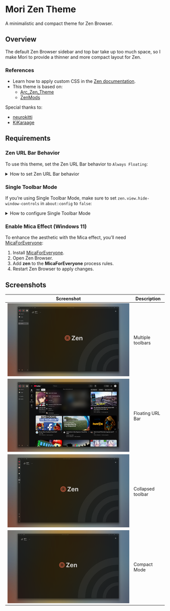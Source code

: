 # Mori Zen Theme

A minimalistic and compact theme for Zen Browser.

## Overview
The default Zen Browser sidebar and top bar take up too much space, so I make Mori to provide a thinner and more compact layout for Zen.

### References
- Learn how to apply custom CSS in the [Zen documentation](https://docs.zen-browser.app/guides/live-editing).
- This theme is based on:
  - [Arc_Zen_Theme](https://github.com/neurokitti/Arc_Zen_Theme/tree/main)
  - [ZenMods](https://github.com/KiKaraage/ZenMods/tree/main/%5BSetup%5D%20Arc%20Mode%20on%20Zen)

Special thanks to:
- [neurokitti](https://github.com/neurokitti)
- [KiKaraage](https://github.com/KiKaraage)

## Requirements

### Zen URL Bar Behavior
To use this theme, set the Zen URL Bar behavior to `Always Floating`:
<details>
  <summary>How to set Zen URL Bar behavior</summary>
  
  ![Zen URL Bar](https://github.com/user-attachments/assets/b30fa53e-eea8-4148-818e-ef902eaf7597)
</details>

### Single Toolbar Mode
If you’re using Single Toolbar Mode, make sure to set `zen.view.hide-window-controls` in `about:config` to `false`:
<details>
  <summary>How to configure Single Toolbar Mode</summary>
  
  ![Single Toolbar Mode](https://github.com/user-attachments/assets/3e6e931c-a038-475f-ad8d-22f6c7645dda)
</details>

### Enable Mica Effect (Windows 11)
To enhance the aesthetic with the Mica effect, you’ll need [MicaForEveryone](https://github.com/MicaForEveryone/MicaForEveryone):

1. Install [MicaForEveryone](https://github.com/MicaForEveryone/MicaForEveryone).
2. Open Zen Browser.
3. Add **zen** to the **MicaForEveryone** process rules.
4. Restart Zen Browser to apply changes.

## Screenshots

| Screenshot | Description |
|------------|-------------|
| ![Screenshot 1](https://github.com/ikoshura/Mori-Zen-Theme/blob/main/Assets/Screenshot1.png) | Multiple toolbars |
| ![Screenshot 2](https://github.com/ikoshura/Mori-Zen-Theme/blob/main/Assets/Screenshot.png) | Floating URL Bar |
| ![Screenshot 3](https://github.com/ikoshura/Mori-Zen-Theme/blob/main/Assets/Screenshot3.png) | Collapsed toolbar |
| ![Screenshot 4](https://github.com/ikoshura/Mori-Zen-Theme/blob/main/Assets/Screenshot4.png) | Compact Mode |


